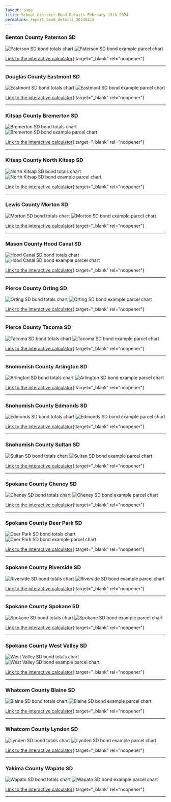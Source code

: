 ```yaml
---
layout: page
title: School District Bond Details February 13th 2024
permalink: report_bond_details_20240213
---
```



### Benton County Paterson SD

![Paterson SD bond totals chart](pagesManual/LeviesReport/20240213/Paterson.png "Paterson SD bond totals chart")
![Paterson SD bond example parcel chart](pagesManual/LeviesReport/20240213/PatersonParcel.png "Paterson SD bond example parcel chart")

[Link to the interactive calculator](calculator_paterson_20240213_enhanced){:target="_blank" rel="noopener"}

___

### Douglas County Eastmont SD

![Eastmont SD bond totals chart](pagesManual/LeviesReport/20240213/Eastmont.png "Eastmont SD bond totals chart")
![Eastmont SD bond example parcel chart](pagesManual/LeviesReport/20240213/EastmontParcel.png "Eastmont SD bond example parcel chart")

[Link to the interactive calculator](calculator_eastmont_20240213_enhanced){:target="_blank" rel="noopener"}

___

### Kitsap County Bremerton SD

![Bremerton SD bond totals chart](pagesManual/LeviesReport/20240213/Bremerton.png "Bremerton SD bond totals chart")
![Bremerton SD bond example parcel chart](pagesManual/LeviesReport/20240213/BremertonParcel.png "Bremerton SD bond example parcel chart")

[Link to the interactive calculator](calculator_bremerton_20240213_enhanced){:target="_blank" rel="noopener"}

___

### Kitsap County North Kitsap SD

![North Kitsap SD bond totals chart](pagesManual/LeviesReport/20240213/NorthKitsap.png "North Kitsap SD bond totals chart")
![North Kitsap SD bond example parcel chart](pagesManual/LeviesReport/20240213/NorthKitsapParcel.png "North Kitsap SD bond example parcel chart")

[Link to the interactive calculator](calculator_north_kitsap_20240213_enhanced){:target="_blank" rel="noopener"}

___

### Lewis County Morton SD

![Morton SD bond totals chart](pagesManual/LeviesReport/20240213/Morton.png "Morton SD bond totals chart")
![Morton SD bond example parcel chart](pagesManual/LeviesReport/20240213/MortonParcel.png "Morton SD bond example parcel chart")

[Link to the interactive calculator](calculator_morton_20240213_enhanced){:target="_blank" rel="noopener"}

___

### Mason County Hood Canal SD

![Hood Canal SD bond totals chart](pagesManual/LeviesReport/20240213/HoodCanal.png "Hood Canal SD bond totals chart")
![Hood Canal SD bond example parcel chart](pagesManual/LeviesReport/20240213/HoodCanalParcel.png "Hood Canal SD bond example parcel chart")

[Link to the interactive calculator](calculator_hood_canal_20240213_enhanced){:target="_blank" rel="noopener"}

___

### Pierce County Orting SD

![Orting SD bond totals chart](pagesManual/LeviesReport/20240213/Orting.png "Orting SD bond totals chart")
![Orting SD bond example parcel chart](pagesManual/LeviesReport/20240213/OrtingParcel.png "Orting SD bond example parcel chart")

[Link to the interactive calculator](calculator_orting_20240213_enhanced){:target="_blank" rel="noopener"}

___

### Pierce County Tacoma SD

![Tacoma SD bond totals chart](pagesManual/LeviesReport/20240213/Tacoma.png "Tacoma SD bond totals chart")
![Tacoma SD bond example parcel chart](pagesManual/LeviesReport/20240213/TacomaParcel.png "Tacoma SD bond example parcel chart")

[Link to the interactive calculator](calculator_tacoma_20240213_enhanced){:target="_blank" rel="noopener"}

___

### Snohomish County Arlington SD

![Arlington SD bond totals chart](pagesManual/LeviesReport/20240213/Arlington.png "Arlington SD bond totals chart")
![Arlington SD bond example parcel chart](pagesManual/LeviesReport/20240213/ArlingtonParcel.png "Arlington SD bond example parcel chart")

[Link to the interactive calculator](calculator_arlington_20240213_enhanced){:target="_blank" rel="noopener"}

___

### Snohomish County Edmonds SD

![Edmonds SD bond totals chart](pagesManual/LeviesReport/20240213/Edmonds.png "Edmonds SD bond totals chart")
![Edmonds SD bond example parcel chart](pagesManual/LeviesReport/20240213/EdmondsParcel.png "Edmonds SD bond example parcel chart")

[Link to the interactive calculator](calculator_edmonds_20240213_enhanced){:target="_blank" rel="noopener"}

___

### Snohomish County Sultan SD

![Sultan SD bond totals chart](pagesManual/LeviesReport/20240213/Sultan.png "Sultan SD bond totals chart")
![Sultan SD bond example parcel chart](pagesManual/LeviesReport/20240213/SultanParcel.png "Sultan SD bond example parcel chart")

[Link to the interactive calculator](calculator_sultan_20240213_enhanced){:target="_blank" rel="noopener"}

___

### Spokane County Cheney SD

![Cheney SD bond totals chart](pagesManual/LeviesReport/20240213/Cheney.png "Cheney SD bond totals chart")
![Cheney SD bond example parcel chart](pagesManual/LeviesReport/20240213/CheneyParcel.png "Cheney SD bond example parcel chart")

[Link to the interactive calculator](calculator_cheney_20240213_enhanced){:target="_blank" rel="noopener"}

___

### Spokane County Deer Park SD

![Deer Park SD bond totals chart](pagesManual/LeviesReport/20240213/DeerPark.png "Deer Park SD bond totals chart")
![Deer Park SD bond example parcel chart](pagesManual/LeviesReport/20240213/DeerParkParcel.png "Deer Park SD bond example parcel chart")

[Link to the interactive calculator](calculator_deer_park_20240213_enhanced){:target="_blank" rel="noopener"}

___

### Spokane County Riverside SD

![Riverside SD bond totals chart](pagesManual/LeviesReport/20240213/Riverside.png "Riverside SD bond totals chart")
![Riverside SD bond example parcel chart](pagesManual/LeviesReport/20240213/RiversideParcel.png "Riverside SD bond example parcel chart")

[Link to the interactive calculator](calculator_riverside_20240213_enhanced){:target="_blank" rel="noopener"}

___

### Spokane County Spokane SD

![Spokane SD bond totals chart](pagesManual/LeviesReport/20240213/Spokane.png "Spokane SD bond totals chart")
![Spokane SD bond example parcel chart](pagesManual/LeviesReport/20240213/SpokaneParcel.png "Spokane SD bond example parcel chart")

[Link to the interactive calculator](calculator_spokane_20240213_enhanced){:target="_blank" rel="noopener"}

___

### Spokane County West Valley SD

![West Valley SD bond totals chart](pagesManual/LeviesReport/20240213/WestValley.png "West Valley SD bond totals chart")
![West Valley SD bond example parcel chart](pagesManual/LeviesReport/20240213/WestValleyParcel.png "West Valley SD bond example parcel chart")

[Link to the interactive calculator](calculator_west_valley_20240213_enhanced){:target="_blank" rel="noopener"}

___

### Whatcom County Blaine SD

![Blaine SD bond totals chart](pagesManual/LeviesReport/20240213/Blaine.png "Blaine SD bond totals chart")
![Blaine SD bond example parcel chart](pagesManual/LeviesReport/20240213/BlaineParcel.png "Blaine SD bond example parcel chart")

[Link to the interactive calculator](calculator_blaine_20240213_enhanced){:target="_blank" rel="noopener"}

___

### Whatcom County Lynden SD

![Lynden SD bond totals chart](pagesManual/LeviesReport/20240213/Lynden.png "Lynden SD bond totals chart")
![Lynden SD bond example parcel chart](pagesManual/LeviesReport/20240213/LyndenParcel.png "Lynden SD bond example parcel chart")

[Link to the interactive calculator](calculator_lynden_20240213_enhanced){:target="_blank" rel="noopener"}

___

### Yakima County Wapato SD

![Wapato SD bond totals chart](pagesManual/LeviesReport/20240213/Wapato.png "Wapato SD bond totals chart")
![Wapato SD bond example parcel chart](pagesManual/LeviesReport/20240213/WapatoParcel.png "Wapato SD bond example parcel chart")

[Link to the interactive calculator](calculator_wapato_20240213_enhanced){:target="_blank" rel="noopener"}

___

